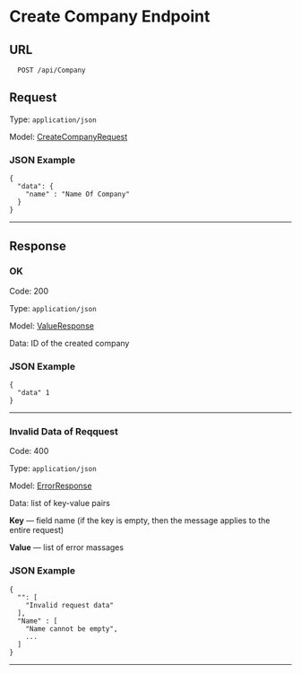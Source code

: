 # Create Company Endpoint

## URL

```
  POST /api/Company
```

## Request

Type: `application/json`

Model: [CreateCompanyRequest](../../Models/Requests/CreateCompanyRequest.md)

### JSON Example

```
{
  "data": {
    "name" : "Name Of Company"
  }
}
```

***

## Response


### OK

Code: 200

Type: `application/json`

Model: [ValueResponse](../Models/Responses/ValueResponse.md)

Data: ID of the created company

### JSON Example

```
{
  "data" 1
}
```

***

### Invalid Data of Reqquest 

Code: 400

Type: `application/json`

Model: [ErrorResponse](../../Models/Responses/ErrorResponse.md)

Data: list of key-value pairs

**Key** — field name (if the key is empty, then the message applies to the entire request)

**Value** — list of error massages

### JSON Example

```
{
  "": [
    "Invalid request data"
  ],
  "Name" : [
    "Name cannot be empty",
    ...
  ]
}
```

***
